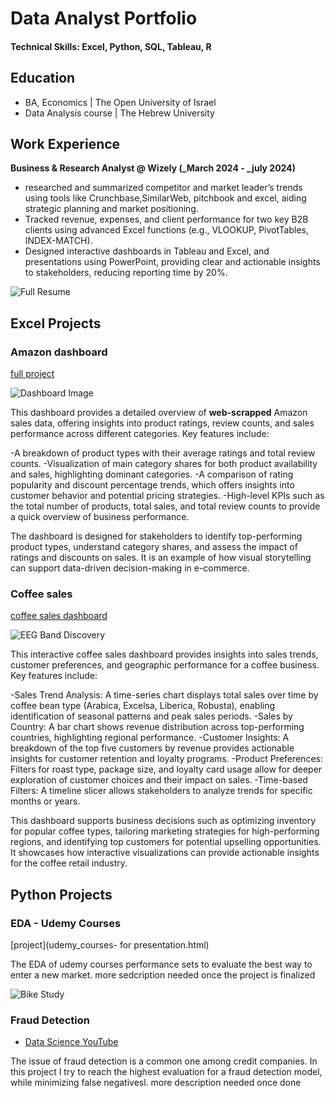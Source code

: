# Data Analyst Portfolio


#### Technical Skills: Excel, Python, SQL, Tableau, R

## Education
- BA, Economics | The Open University of Israel 								       		
- Data Analysis course	| The Hebrew University  			        		

## Work Experience
**Business & Research Analyst @ Wizely (_March 2024 - _july 2024)**
- researched and summarized competitor and market leader’s trends using tools like Crunchbase,SimilarWeb, pitchbook and excel, aiding strategic planning and market positioning.
- Tracked revenue, expenses, and client performance for two key B2B clients using advanced Excel functions (e.g., VLOOKUP, PivotTables, INDEX-MATCH).
- Designed interactive dashboards in Tableau and Excel, and presentations using PowerPoint, providing clear and actionable insights to stakeholders, reducing reporting time by 20%.

![Full Resume](/assets/img/eeg_band_discovery.jpeg) 

## Excel Projects
### Amazon dashboard
[full project](https://www.mdpi.com/1424-8220/22/8/3048)

![Dashboard Image](/assets/img/eeg_band_discovery.jpeg) 

This dashboard provides a detailed overview of **web-scrapped** Amazon sales data, offering insights into product ratings, review counts, and sales performance across different categories. Key features include:

-A breakdown of product types with their average ratings and total review counts.
-Visualization of main category shares for both product availability and sales, highlighting dominant categories.
-A comparison of rating popularity and discount percentage trends, which offers insights into customer behavior and potential pricing strategies.
-High-level KPIs such as the total number of products, total sales, and total review counts to provide a quick overview of business performance.

The dashboard is designed for stakeholders to identify top-performing product types, understand category shares, and assess the impact of ratings and discounts on sales. It is an example of how visual storytelling can support data-driven decision-making in e-commerce.

### Coffee sales
[coffee sales dashboard](https://www.mdpi.com/1424-8220/22/8/3048)

![EEG Band Discovery](/assets/img/eeg_band_discovery.jpeg) 

This interactive coffee sales dashboard provides insights into sales trends, customer preferences, and geographic performance for a coffee business. Key features include:

-Sales Trend Analysis: A time-series chart displays total sales over time by coffee bean type (Arabica, Excelsa, Liberica, Robusta), enabling identification of seasonal patterns and peak sales periods.
-Sales by Country: A bar chart shows revenue distribution across top-performing countries, highlighting regional performance.
-Customer Insights: A breakdown of the top five customers by revenue provides actionable insights for customer retention and loyalty programs.
-Product Preferences: Filters for roast type, package size, and loyalty card usage allow for deeper exploration of customer choices and their impact on sales.
-Time-based Filters: A timeline slicer allows stakeholders to analyze trends for specific months or years.

This dashboard supports business decisions such as optimizing inventory for popular coffee types, tailoring marketing strategies for high-performing regions, and identifying top customers for potential upselling opportunities. It showcases how interactive visualizations can provide actionable insights for the coffee retail industry.

## Python Projects 
### EDA - Udemy Courses

[project](udemy_courses- for presentation.html)

The EDA of udemy courses performance sets to evaluate the best way to enter a new market. more sedcription needed once the project is finalized

![Bike Study](/assets/img/bike_study.jpeg)

### Fraud Detection

- [Data Science YouTube](https://www.youtube.com/channel/UCa9gErQ9AE5jT2DZLjXBIdA)

The issue of fraud detection is a common one among credit companies. In this project I try to reach the highest evaluation for a fraud detection model, while minimizing false negativesl. more description needed once done
